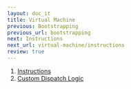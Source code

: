 ```yaml
---
layout: doc_it
title: Virtual Machine
previous: Bootstrapping
previous_url: bootstrapping
next: Instructions
next_url: virtual-machine/instructions
review: true
---
```


1. [Instructions](/doc/en/virtual-machine/instructions/)
1. [Custom Dispatch Logic](/doc/en/virtual-machine/custom-dispatch-logic/)
